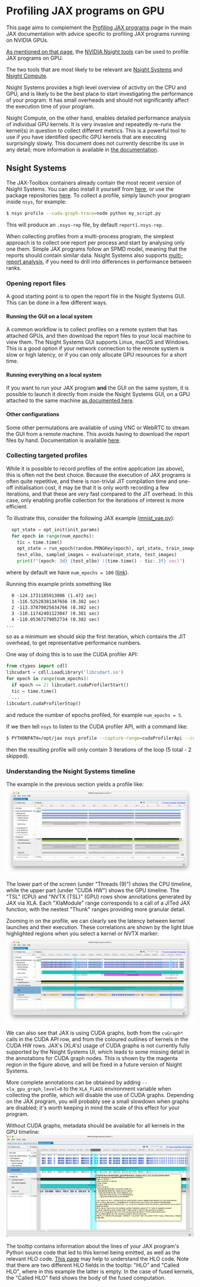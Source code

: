 # Profiling JAX programs on GPU
This page aims to complement the [Profiling JAX programs](https://jax.readthedocs.io/en/latest/profiling.html) page in
the main JAX documentation with advice specific to profiling JAX programs running on NVIDIA GPUs.

[As mentioned on that page](https://jax.readthedocs.io/en/latest/profiling.html#nsight), the
[NVIDIA Nsight tools](https://developer.nvidia.com/tools-overview) can be used to profile JAX programs on GPU.

The two tools that are most likely to be relevant are [Nsight Systems](https://developer.nvidia.com/nsight-systems) and
[Nsight Compute](https://developer.nvidia.com/nsight-compute).

Nsight Systems provides a high level overview of activity on the CPU and GPU, and is likely to be the best place to
start investigating the performance of your program.
It has small overheads and should not significantly affect the execution time of your program.

Nsight Compute, on the other hand, enables detailed performance analysis of individual GPU kernels.
It is very invasive and repeatedly re-runs the kernel(s) in question to collect different metrics.
This is a powerful tool to use if you have identified specific GPU kernels that are executing surprisingly slowly.
This document does not currently describe its use in any detail; more information is available in
[the documentation](https://docs.nvidia.com/nsight-compute/index.html).

## Nsight Systems
The JAX-Toolbox containers already contain the most recent version of Nsight Systems.
You can also install it yourself from [here](https://developer.nvidia.com/nsight-systems/get-started), or use the
package repositories [here](https://developer.download.nvidia.com/devtools/repos).
To collect a profile, simply launch your program inside `nsys`, for example:
```bash
$ nsys profile --cuda-graph-trace=node python my_script.py
```

This will produce an `.nsys-rep` file, by default `report1.nsys-rep`.

When collecting profiles from a multi-process program, the simplest approach is to collect one report per process and
start by analysing only one them.
Simple JAX programs follow an SPMD model, meaning that the reports should contain similar data.
Nsight Systems also supports [multi-report analysis](https://docs.nvidia.com/nsight-systems/UserGuide/index.html#multi-report-analysis),
if you need to drill into differences in performance between ranks.

### Opening report files
A good starting point is to open the report file in the Nsight Systems GUI.
This can be done in a few different ways.

#### Running the GUI on a local system
A common workflow is to collect profiles on a remote system that has attached GPUs, and then download the report files
to your local machine to view them.
The Nsight Systems GUI supports Linux, macOS and Windows.
This is a good option if your network connection to the remote system is slow or high latency, or if you can only
allocate GPU resources for a short time.

#### Running everything on a local system
If you want to run your JAX program **and** the GUI on the same system, it is possible to launch it directly from
inside the Nsight Systems GUI, on a GPU attached to the same machine [as documented here](https://docs.nvidia.com/nsight-systems/UserGuide/index.html#profiling-linux-targets-from-the-gui).

#### Other configurations
Some other permutations are available of using VNC or WebRTC to stream the GUI from a remote machine.
This avoids having to download the report files by hand.
Documentation is available [here](https://docs.nvidia.com/nsight-systems/UserGuide/index.html#container-support-on-linux-servers).

### Collecting targeted profiles
While it is possible to record profiles of the entire application (as above), this is often not the best choice.
Because the execution of JAX programs is often quite repetitive, and there is non-trivial JIT compilation time and
one-off initialisation cost, it may be that it is only worth recording a few iterations, and that these are very fast
compared to the JIT overhead.
In this case, only enabling profile collection for the iterations of interest is more efficient.

To illustrate this, consider the following JAX example ([mnist_vae.py](https://github.com/google/jax/blob/bfd29f610218504fbb61966c507e8e4c7d9f978e/examples/mnist_vae.py#L131-L136)):
```python
  opt_state = opt_init(init_params)
  for epoch in range(num_epochs):
    tic = time.time()
    opt_state = run_epoch(random.PRNGKey(epoch), opt_state, train_images)
    test_elbo, sampled_images = evaluate(opt_state, test_images)
    print(f"{epoch: 3d} {test_elbo} ({time.time() - tic:.3f} sec)")
```
where by default we have `num_epochs = 100` ([link](https://github.com/google/jax/blob/bfd29f610218504fbb61966c507e8e4c7d9f978e/examples/mnist_vae.py#L86)).

Running this example prints something like
```
  0 -124.1731185913086 (1.472 sec)
  1 -116.52528381347656 (0.382 sec)
  2 -113.37870025634766 (0.382 sec)
  3 -110.11742401123047 (0.381 sec)
  4 -110.05367279052734 (0.382 sec)
...
```
so as a minimum we should skip the first iteration, which contains the JIT overhead, to get representative performance
numbers.

One way of doing this is to use the CUDA profiler API:
```python
from ctypes import cdll
libcudart = cdll.LoadLibrary('libcudart.so')
for epoch in range(num_epochs):
  if epoch == 2: libcudart.cudaProfilerStart()
  tic = time.time()
  ...
libcudart.cudaProfilerStop()
```
and reduce the number of epochs profiled, for example `num_epochs = 5`.

If we then tell `nsys` to listen to the CUDA profiler API, with a command like:
```bash
$ PYTHONPATH=/opt/jax nsys profile --capture-range=cudaProfilerApi --cuda-graph-trace=node --capture-range-end=stop python /opt/jax/examples/mnist_vae.py
```
then the resulting profile will only contain 3 iterations of the loop (5 total - 2 skipped).
 
### Understanding the Nsight Systems timeline
The example in the previous section yields a profile like:
![Nsight Systems GUI showing 3 iterations of the mnist_vae.py JAX example](./img/overview.png)

The lower part of the screen (under "Threads (9)") shows the CPU timeline, while the upper part (under "CUDA HW") shows
the GPU timeline.
The "TSL" (CPU) and "NVTX (TSL)" (GPU) rows show annotations generated by JAX via XLA.
Each "XlaModule" range corresponds to a call of a JITed JAX function, with the nestest "Thunk" ranges providing more
granular detail.

Zooming in on the profile, we can clearly see the latency between kernel launches and their execution.
These correlations are shown by the light blue highlighted regions when you select a kernel or NVTX marker:
![Nsight Systems GUI showing the launch latency of a particular kernel](./img/launch-latency.png)

We can also see that JAX is using CUDA graphs, both from the `cuGraph*` calls in the CUDA API row, and from the
coloured outlines of kernels in the CUDA HW rows.
JAX's (XLA's) usage of CUDA graphs is not currently fully supported by the Nsight Systems UI, which leads to some
missing detail in the annotations for CUDA graph nodes.
This is shown by the magenta region in the figure above, and will be fixed in a future version of Nsight Systems.

More complete annotations can be obtained by adding `--xla_gpu_graph_level=0` to the `XLA_FLAGS` environment variable
when collecting the profile, which will disable the use of CUDA graphs.
Depending on the JAX program, you will probably see a small slowdown when graphs are disabled; it's worth keeping in
mind the scale of this effect for your program.

Without CUDA graphs, metadata should be available for all kernels in the GPU timeline:
![Nsight Systems GUI showing graph-free execution and a tool-tip](./img/no-graphs-tooltip.png)

The tooltip contains information about the lines of your JAX program's Python source code that led to this kernel being
emitted, as well as the relevant HLO code.
[This page](https://openxla.org/xla/operation_semantics) may help to understand the HLO code.
Note that there are two different HLO fields in the tooltip: "HLO" and "Called HLO", where in this example the latter
is empty.
In the case of fused kernels, the "Called HLO" field shows the body of the fused computation.
